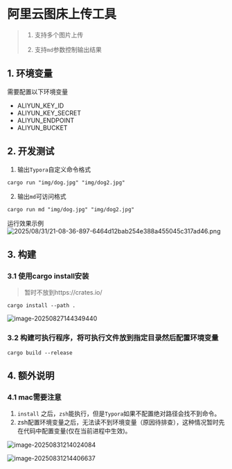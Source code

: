 # 阿里云图床上传工具

> 1. 支持多个图片上传
>
> 2. 支持`md`参数控制输出结果

## 1. 环境变量

需要配置以下环境变量

- ALIYUN_KEY_ID
- ALIYUN_KEY_SECRET
- ALIYUN_ENDPOINT
- ALIYUN_BUCKET

## 2. 开发测试

1. 输出`Typora`自定义命令格式

```shell
cargo run "img/dog.jpg" "img/dog2.jpg"
```

2. 输出`md`可访问格式

```shell
cargo run md "img/dog.jpg" "img/dog2.jpg"
```

运行效果示例
![2025/08/31/21-08-36-897-6464d12bab254e388a455045c317ad46.png](https://cruder-figure-bed.oss-cn-beijing.aliyuncs.com/markdown/2025/08/31/21-08-36-897-6464d12bab254e388a455045c317ad46.png)

## 3. 构建

### 3.1 使用cargo install安装

> 暂时不放到https://crates.io/

```shell
cargo install --path .
```

![image-20250827144349440](https://cruder-figure-bed.oss-cn-beijing.aliyuncs.com/markdown/2025/08/27/14-43-49-755-09850106c4564ee5956bdbd968f8e43d.png)

### 3.2 构建可执行程序，将可执行文件放到指定目录然后配置环境变量

```shell
cargo build --release
```



## 4. 额外说明

### 4.1 mac需要注意

1. `install` 之后，`zsh`能执行，但是`Typora`如果不配置绝对路径会找不到命令。
2. zsh配置环境变量之后，无法读不到环境变量（原因待排查），这种情况暂时先在代码中配置变量(仅在当前进程中生效)。

![image-20250831214024084](https://cruder-figure-bed.oss-cn-beijing.aliyuncs.com/markdown/2025/08/31/21-40-24-119-5f5a665162c7436ea7dceac1b17f2b2b.png)

![image-20250831214406637](https://cruder-figure-bed.oss-cn-beijing.aliyuncs.com/markdown/2025/08/31/21-44-06-682-28b063097c1f4b8da55d6db234231694.png)
